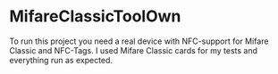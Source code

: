 # MifareClassicToolOwn

To run this project you need a real device with NFC-support for Mifare Classic and NFC-Tags. I used Mifare Classic cards for my tests and everything run as expected.

